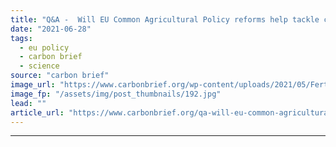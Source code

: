 ```yaml
---
title: "Q&A -  Will EU Common Agricultural Policy reforms help tackle climate change?"
date: "2021-06-28"
tags: 
  - eu policy
  - carbon brief
  - science
source: "carbon brief"
image_url: "https://www.carbonbrief.org/wp-content/uploads/2021/05/Fertiliser-being-sprayed-on-crops-in-France-107x71.jpg"
image_fp: "/assets/img/post_thumbnails/192.jpg"
lead: ""
article_url: "https://www.carbonbrief.org/qa-will-eu-common-agricultural-policy-reforms-help-tackle-climate-change"
---
```


---
